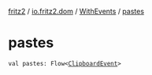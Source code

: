 [fritz2](../../index.md) / [io.fritz2.dom](../index.md) / [WithEvents](index.md) / [pastes](./pastes.md)

# pastes

`val pastes: Flow<`[`ClipboardEvent`](https://kotlinlang.org/api/latest/jvm/stdlib/org.w3c.dom.clipboard/-clipboard-event/index.html)`>`